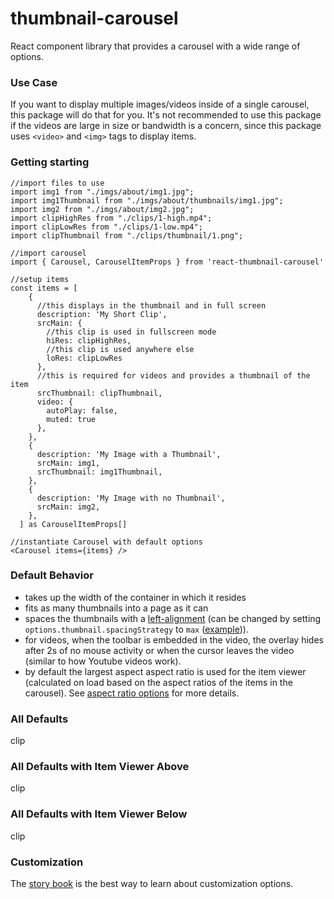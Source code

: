 # thumbnail-carousel

React component library that provides a carousel with a wide range of options.

### Use Case

If you want to display multiple images/videos inside of a single carousel, this package will do that for you. It's not recommended to use this package if the videos are large in size or bandwidth is a concern, since this package uses `<video>` and `<img>` tags to display items.

### Getting starting

```
//import files to use
import img1 from "./imgs/about/img1.jpg";
import img1Thumbnail from "./imgs/about/thumbnails/img1.jpg";
import img2 from "./imgs/about/img2.jpg";
import clipHighRes from "./clips/1-high.mp4";
import clipLowRes from "./clips/1-low.mp4";
import clipThumbnail from "./clips/thumbnail/1.png";

//import carousel
import { Carousel, CarouselItemProps } from 'react-thumbnail-carousel'

//setup items
const items = [
    {
      //this displays in the thumbnail and in full screen
      description: 'My Short Clip',
      srcMain: {
        //this clip is used in fullscreen mode
        hiRes: clipHighRes,
        //this clip is used anywhere else
        loRes: clipLowRes
      },
      //this is required for videos and provides a thumbnail of the item
      srcThumbnail: clipThumbnail,
      video: {
        autoPlay: false,
        muted: true
      },
    },
    {
      description: 'My Image with a Thumbnail',
      srcMain: img1,
      srcThumbnail: img1Thumbnail,
    },
    {
      description: 'My Image with no Thumbnail',
      srcMain: img2,
    },
  ] as CarouselItemProps[]

//instantiate Carousel with default options
<Carousel items={items} />
```

### Default Behavior

- takes up the width of the container in which it resides
- fits as many thumbnails into a page as it can
- spaces the thumbnails with a [left-alignment](https://beschuetzer.github.io/thumbnail-carousel/?path=/story/thumbnail-carousel-layout--layout-3) (can be changed by setting `options.thumbnail.spacingStrategy` to `max` ([example](https://beschuetzer.github.io/thumbnail-carousel/?path=/story/thumbnail-carousel-layout--layout-4))).
- for videos, when the toolbar is embedded in the video, the overlay hides after 2s of no mouse activity or when the cursor leaves the video (similar to how Youtube videos work).
- by default the largest aspect aspect ratio is used for the item viewer (calculated on load based on the aspect ratios of the items in the carousel). See [aspect ratio options](https://beschuetzer.github.io/thumbnail-carousel/?path=/docs/thumbnail-carousel-aspect-ratio-options--docs) for more details.

### All Defaults

clip

### All Defaults with Item Viewer Above

clip

### All Defaults with Item Viewer Below

clip

### Customization

The [story book](https://beschuetzer.github.io/thumbnail-carousel/?path=/docs/thumbnail-carousel-layout--docs) is the best way to learn about customization options.
